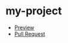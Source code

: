 # my-project
 - [Preview](https://korniychuklesya.github.io/my-project/)
  - [Pull Request](https://github.com/korniychuklesya/my-project/pull/1/files)
